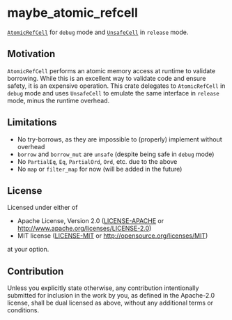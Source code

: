 # maybe_atomic_refcell

[`AtomicRefCell`](https://github.com/bholley/atomic_refcell) for `debug` mode and [`UnsafeCell`](https://doc.rust-lang.org/stable/std/cell/struct.UnsafeCell.html) in `release` mode.

## Motivation

`AtomicRefCell` performs an atomic memory access at runtime to validate borrowing. While
this is an excellent way to validate code and ensure safety, it is an expensive
operation. This crate delegates to `AtomicRefCell` in `debug` mode and uses `UnsafeCell` to
emulate the same interface in `release` mode, minus the runtime overhead.

## Limitations

- No try-borrows, as they are impossible to (properly) implement without overhead
- `borrow` and `borrow_mut` are `unsafe` (despite being safe in `debug` mode)
- No `PartialEq`, `Eq`, `PartialOrd`, `Ord`, etc. due to the above
- No `map` or `filter_map` for now (will be added in the future)

## License

Licensed under either of

* Apache License, Version 2.0
  ([LICENSE-APACHE](LICENSE-APACHE) or http://www.apache.org/licenses/LICENSE-2.0)
* MIT license
  ([LICENSE-MIT](LICENSE-MIT) or http://opensource.org/licenses/MIT)

at your option.

## Contribution

Unless you explicitly state otherwise, any contribution intentionally submitted
for inclusion in the work by you, as defined in the Apache-2.0 license, shall be
dual licensed as above, without any additional terms or conditions.